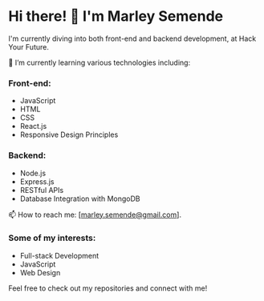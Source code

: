 # Hi there! 👋 I'm Marley Semende

I'm currently diving into both front-end and backend development, at Hack Your Future.

🌱 I’m currently learning various technologies including:

### Front-end:
- JavaScript
- HTML
- CSS
- React.js
- Responsive Design Principles

### Backend:
- Node.js
- Express.js
- RESTful APIs
- Database Integration with MongoDB

📫 How to reach me: [marley.semende@gmail.com].

### Some of my interests:
- Full-stack Development
- JavaScript
- Web Design

Feel free to check out my repositories and connect with me!

